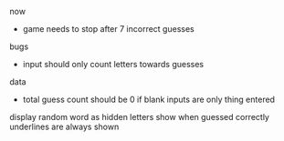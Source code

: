 now
- game needs to stop after 7 incorrect guesses

bugs 
- input should only count letters towards guesses 

data
- total guess count should be 0 if blank inputs are only thing entered 




display random word as hidden
letters show when guessed correctly
underlines are always shown 